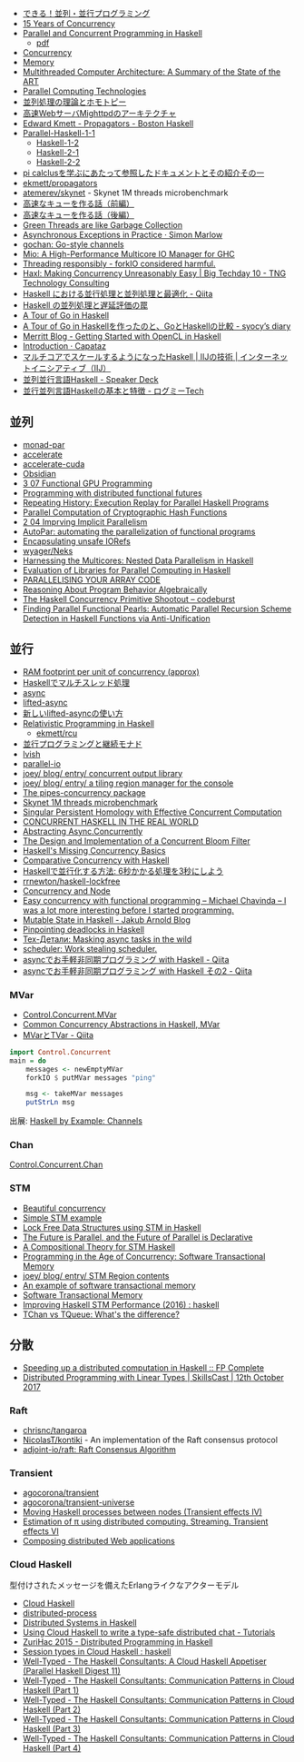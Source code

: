 * [できる！並列・並行プログラミング](http://www.slideshare.net/pfi/ss-9780450)
* [15 Years of Concurrency](http://joeduffyblog.com/2016/11/30/15-years-of-concurrency/)
* [Parallel and Concurrent Programming in Haskell](http://chimera.labs.oreilly.com/books/1230000000929/index.html)
   * [pdf](http://community.haskell.org/~simonmar/par-tutorial.pdf)
* [Concurrency](http://www.scs.stanford.edu/14sp-cs240h/slides/concurrency-slides.html)
* [Memory](http://www.scs.stanford.edu/14sp-cs240h/slides/memory-slides.html)
* [Multithreaded Computer Architecture: A Summary of the State of the ART](http://link.springer.com/book/10.1007/978-1-4615-2698-8)
* [Parallel Computing Technologies](http://link.springer.com/book/10.1007/978-3-540-45145-7)
* [並列処理の理論とホモトピー](http://pantodon.shinshu-u.ac.jp/topology/literature/concurrency.html)
* [高速WebサーバMighttpdのアーキテクチャ](http://www.iij.ad.jp/company/development/tech/activities/mighttpd/)
* [Edward Kmett - Propagators - Boston Haskell](https://www.youtube.com/watch?v=DyPzPeOPgUE)
* [Parallel-Haskell-1-1](https://www.youtube.com/watch?v=N6sOMGYsvFA)
  * [Haskell-1-2](https://www.youtube.com/watch?v=ybba5tcOeEY)
  * [Haskell-2-1](https://www.youtube.com/watch?v=oQ4fvA1OEcY)
  * [Haskell-2-2](https://www.youtube.com/watch?v=a6IkhX1zgXI)
* [pi calclusを学ぶにあたって参照したドキュメントとその紹介その一](http://keizobookman.hatenablog.com/entry/2016/05/25/012815)
* [ekmett/propagators](https://github.com/ekmett/propagators)
* [atemerev/skynet](https://github.com/atemerev/skynet) - Skynet 1M threads microbenchmark
* [高速なキューを作る話（前編）](http://qiita.com/asukamirai/items/cb22ed08a124b282f142)
* [高速なキューを作る話（後編）](http://qiita.com/asukamirai/items/481b22d9a8a410990828)
* [Green Threads are like Garbage Collection](https://www.fpcomplete.com/blog/2017/01/green-threads-are-like-garbage-collection)
* [Asynchronous Exceptions in Practice · Simon Marlow](http://simonmar.github.io/posts/2017-01-24-asynchronous-exceptions.html)
* [gochan: Go-style channels](http://hackage.haskell.org/package/gochan-0.0.2)
* [Mio: A High-Performance Multicore IO Manager for GHC](http://haskell.cs.yale.edu/wp-content/uploads/2013/08/hask035-voellmy.pdf)
* [Threading responsibly - forkIO considered harmful.](https://mazzo.li/posts/threads-resources.html)
* [Haxl: Making Concurrency Unreasonably Easy \| Big Techday 10 - TNG Technology Consulting](http://events.techcast.com/bigtechday10/Garmisch-1345/?q=Garmisch-1345)
* [Haskell における並行処理と並列処理と最適化 - Qiita](http://qiita.com/satosystems/items/e7fb4295598dc61e4c67)
* [Haskell の並列処理と遅延評価の罠](http://labs.timedia.co.jp/2017/08/cphaskell.html)
* [A Tour of Go in Haskell](https://a-tour-of-go-in-haskell.syocy.net/ja_JP/index.html)
* [A Tour of Go in Haskellを作ったのと、GoとHaskellの比較 - syocy’s diary](http://syocy.hatenablog.com/entry/a-tour-of-go-in-haskell)
* [Merritt Blog - Getting Started with OpenCL in Haskell](https://lancelet.github.io/posts/2017-12-26-opencl-helloworld.html)
* [Introduction · Capataz](https://romanandreg.gitbooks.io/capataz/content/)
* [マルチコアでスケールするようになったHaskell \| IIJの技術 \| インターネットイニシアティブ（IIJ）](https://www.iij.ad.jp/dev/tech/activities/haskell/)
* [並列並行言語Haskell - Speaker Deck](https://speakerdeck.com/syocy/bing-lie-bing-xing-yan-yu-haskell)
* [並行並列言語Haskellの基本と特徴 - ログミーTech](https://logmi.jp/tech/articles/321095)

## 並列
* [monad-par](https://hackage.haskell.org/package/monad-par)
* [accelerate](http://hackage.haskell.org/package/accelerate)
* [accelerate-cuda](http://hackage.haskell.org/package/accelerate-cuda)
* [Obsidian](https://hackage.haskell.org/package/Obsidian)
* [3 07 Functional GPU Programming](https://www.youtube.com/watch?v=8cXZTDLC9FY)
* [Programming with distributed functional futures](http://www.macs.hw.ac.uk/~rs46/posts/2015-09-07-distributed-functional-futures.html)
* [Repeating History: Execution Replay for Parallel Haskell Programs](https://research-repository.st-andrews.ac.uk/bitstream/10023/5895/1/tfp2012.pdf)
* [Parallel Computation of Cryptographic Hash Functions](https://www.youtube.com/watch?v=VL04HTzL2B0)
* [2 04 Imprving Implicit Parallelism](https://www.youtube.com/watch?v=UsU8h0WYemo)
* [AutoPar: automating the parallelization of functional programs](http://doras.dcu.ie/20805/)
* [Encapsulating unsafe IORefs](http://tech.kariusdx.com/post/hiding-unsafe-IORefs/)
* [wyager/Neks](https://github.com/wyager/Neks)
* [Harnessing the Multicores: Nested Data Parallelism in Haskell](https://www.youtube.com/watch?v=kZkO3k9g1ps)
* [Evaluation of Libraries for Parallel Computing in Haskell](https://www.jstage.jst.go.jp/article/ipsjjip/25/0/25_308/_pdf)
* [PARALLELISING YOUR ARRAY CODE](http://www.tweag.io/posts/2017-11-16-repa.html)
* [Reasoning About Program Behavior Algebraically](http://dev.stephendiehl.com/types_behavior.pdf)
* [The Haskell Concurrency Primitive Shootout – codeburst](https://codeburst.io/the-haskell-concurrency-primitive-shootout-538c21993f1c)
* [Finding Parallel Functional Pearls: Automatic Parallel Recursion Scheme Detection in Haskell Functions via Anti-Unification](https://research-repository.st-andrews.ac.uk/bitstream/handle/10023/15729/Barwell_2017_FGCS_ParallelFunctionalPearls_AAM.pdf?sequence=1&isAllowed=y)

## 並行
* [RAM footprint per unit of concurrency (approx)](http://bob.ippoli.to/haskell-for-erlangers-2014/#/cost-of-concurrency)
* [Haskellでマルチスレッド処理](http://qiita.com/myuon_myon/items/d0334317f220dfe05092)
* [async](http://hackage.haskell.org/package/async)
* [lifted-async](https://hackage.haskell.org/package/lifted-async)
* [新しいlifted-asyncの使い方](http://maoe.hatenadiary.jp/entry/2014/12/31/015338)
* [Relativistic Programming in Haskell](http://web.cecs.pdx.edu/~walpole/papers/haskell2015.pdf)
   * [ekmett/rcu](https://github.com/ekmett/rcu)
* [並行プログラミングと継続モナド](http://www.slideshare.net/RuiccRail/ss-52718653)
* [lvish](http://hackage.haskell.org/package/lvish)
* [parallel-io](http://batterseapower.github.io/parallel-io/)
* [joey/ blog/ entry/ concurrent output library](http://joeyh.name/blog/entry/concurrent_output_library/)
* [joey/ blog/ entry/ a tiling region manager for the console](http://joeyh.name/blog/entry/a_tiling_region_manager_for_the_console/)
* [The pipes-concurrency package](http://hackage.haskell.org/package/pipes-concurrency)
* [Skynet 1M threads microbenchmark](https://github.com/atemerev/skynet)
* [Singular Persistent Homology with Effective Concurrent Computation](https://arxiv.org/pdf/1607.01257v1.pdf)
* [CONCURRENT HASKELL IN THE REAL WORLD](https://www.stackbuilders.com/news/concurrent-haskell-in-the-real-world)
* [Abstracting Async.Concurrently](http://elvishjerricco.github.io/2016/09/17/abstracting-async-concurrently.html)
* [The Design and Implementation of a Concurrent Bloom Filter](https://www.youtube.com/watch?v=gn8d7z7itas)
* [Haskell's Missing Concurrency Basics](http://www.snoyman.com/blog/2016/11/haskells-missing-concurrency-basics)
* [Comparative Concurrency with Haskell](https://www.fpcomplete.com/blog/2016/11/comparative-concurrency-with-haskell)
* [Haskellで並行化する方法: 6秒かかる処理を3秒にしよう](http://qiita.com/eielh/items/64ba5f0164b89c6c284e)
* [rrnewton/haskell-lockfree](https://github.com/rrnewton/haskell-lockfree)
* [Concurrency and Node](https://www.fpcomplete.com/blog/2016/12/concurrency-and-node)
* [Easy concurrency with functional programming – Michael Chavinda – I was a lot more interesting before I started programming.](http://mchav.github.io/easy-concurrency-with-functional-programming/)
* [Mutable State in Haskell - Jakub Arnold Blog](http://blog.jakubarnold.cz/2014/07/20/mutable-state-in-haskell.html)
* [Pinpointing deadlocks in Haskell](https://www.fpcomplete.com/blog/2018/05/pinpointing-deadlocks-in-haskell)
* [Тех-Детали: Masking async tasks in the wild](https://lin-techdet.blogspot.com/2019/02/masking-async-tasks-in-wild.html)
* [scheduler: Work stealing scheduler.](https://hackage.haskell.org/package/scheduler)
* [asyncでお手軽非同期プログラミング with Haskell - Qiita](https://qiita.com/pxfnc/items/fbf8f91f1eb90c9e32b8)
* [asyncでお手軽非同期プログラミング with Haskell その2 - Qiita](https://qiita.com/pxfnc/items/4e77812db82c79e55c33)

### MVar
* [Control.Concurrent.MVar](https://hackage.haskell.org/package/base/docs/Control-Concurrent-MVar.html)
* [Common Concurrency Abstractions in Haskell, MVar](http://www.kuznero.com/posts/haskell/2015-07-31-common-concurrency-abstractions-MVar-part-2.html)
* [MVarとTVar - Qiita](https://qiita.com/taashi/items/13cba99ccb8b7ccfbac8)

```haskell
import Control.Concurrent
main = do
    messages <- newEmptyMVar
    forkIO $ putMVar messages "ping"

    msg <- takeMVar messages
    putStrLn msg
```

出展: [Haskell by Example: Channels](http://lotz84.github.io/haskellbyexample/ex/channels)

### Chan
[Control.Concurrent.Chan](https://hackage.haskell.org/package/base/docs/Control-Concurrent-Chan.html)

### STM
* [Beautiful concurrency](http://research.microsoft.com/en-us/um/people/simonpj/papers/stm/beautiful.pdf)
* [Simple STM example](https://wiki.haskell.org/Simple_STM_example)
* [Lock Free Data Structures using STM in Haskell](http://research.microsoft.com/en-us/um/people/simonpj/papers/stm/lock-free-flops06.pdf)
* [The Future is Parallel, and the Future of Parallel is Declarative](https://www.youtube.com/watch?v=hlyQjK1qjw8)
* [A Compositional Theory for STM Haskell](https://vimeo.com/6685355)
* [Programming in the Age of Concurrency: Software Transactional Memory](http://channel9.msdn.com/Shows/Going+Deep/Programming-in-the-Age-of-Concurrency-Software-Transactional-Memory)
* [joey/ blog/ entry/ STM Region contents](http://joeyh.name/blog/entry/STM_Region_contents/)
* [An example of software transactional memory](http://begriffs.com/posts/2013-09-04-an-example-of-software-transactional.html)
* [Software Transactional Memory](http://begriffs.com/posts/2016-04-02-software-transactional-memory.html)
* [Improving Haskell STM Performance (2016) : haskell](https://www.reddit.com/r/haskell/comments/80tk0t/improving_haskell_stm_performance_2016/)
* [TChan vs TQueue: What's the difference?](https://www.parsonsmatt.org/2018/10/12/tchan_vs_tqueue.html)

## 分散
* [Speeding up a distributed computation in Haskell :: FP Complete](https://www.fpcomplete.com/blog/2017/01/speeding-up-distributed-computation)
* [Distributed Programming with Linear Types \| SkillsCast \| 12th October 2017](https://skillsmatter.com/skillscasts/10637-distributed-programming-with-linear-types)

### Raft
* [chrisnc/tangaroa](https://github.com/chrisnc/tangaroa)
* [NicolasT/kontiki](https://github.com/NicolasT/kontiki) - An implementation of the Raft consensus protocol
* [adjoint-io/raft: Raft Consensus Algorithm](https://github.com/adjoint-io/raft)

### Transient
* [agocorona/transient](https://github.com/agocorona/transient)
* [agocorona/transient-universe](https://github.com/agocorona/transient-universe)
* [Moving Haskell processes between nodes (Transient effects IV)](https://www.fpcomplete.com/user/agocorona/moving-haskell-processes-between-nodes-transient-effects-iv)
* [Estimation of π using distributed computing. Streaming. Transient effects VI](https://www.fpcomplete.com/user/agocorona/estimation-of-using-distributed-computing-streaming-transient-effects-vi-1)
* [Composing distributed Web applications](https://github.com/agocorona/transient/wiki/Composing--distributed-Web-applications)

### Cloud Haskell
型付けされたメッセージを備えたErlangライクなアクターモデル

* [Cloud Haskell](http://haskell-distributed.github.io/)
* [distributed-process](https://hackage.haskell.org/package/distributed-process)
* [Distributed Systems in Haskell](http://yager.io/Distributed/Distributed.html)
* [Using Cloud Haskell to write a type-safe distributed chat - Tutorials](https://www.stackbuilders.com/tutorials/haskell/cloud-haskell/)
* [ZuriHac 2015 - Distributed Programming in Haskell](https://www.youtube.com/watch?v=qlnU73a3Cw0)
* [Session types in Cloud Haskell : haskell](https://www.reddit.com/r/haskell/comments/7g3ckg/session_types_in_cloud_haskell/)
* [Well-Typed - The Haskell Consultants: A Cloud Haskell Appetiser (Parallel Haskell Digest 11)](http://www.well-typed.com/blog/68/)
* [Well-Typed - The Haskell Consultants: Communication Patterns in Cloud Haskell (Part 1)](http://www.well-typed.com/blog/71/)
* [Well-Typed - The Haskell Consultants: Communication Patterns in Cloud Haskell (Part 2)](http://www.well-typed.com/blog/72/)
* [Well-Typed - The Haskell Consultants: Communication Patterns in Cloud Haskell (Part 3)](http://www.well-typed.com/blog/73/)
* [Well-Typed - The Haskell Consultants: Communication Patterns in Cloud Haskell (Part 4)](http://www.well-typed.com/blog/74/)
